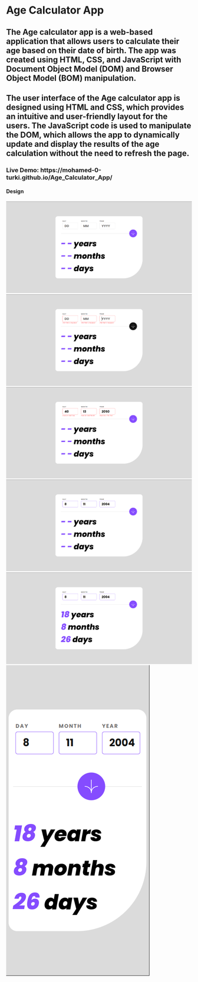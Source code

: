 <h1>Age Calculator App</h1>
<h2>The Age calculator app is a web-based application that allows users to calculate their age based on their date of birth. The app was created using HTML, CSS, and JavaScript with Document Object Model (DOM) and Browser Object Model (BOM) manipulation.</h2>

<h2>The user interface of the Age calculator app is designed using HTML and CSS, which provides an intuitive and user-friendly layout for the users. The JavaScript code is used to manipulate the DOM, which allows the app to dynamically update and display the results of the age calculation without the need to refresh the page.</h2>

<h3>Live Demo: https://mohamed-0-turki.github.io/Age_Calculator_App/</h3>

<h4>Design</h4>
<img src="./design/1.png"/>
<img src="./design/2.png"/>
<img src="./design/3.png"/>
<img src="./design/4.png"/>
<img src="./design/5.png"/>
<img src="./design/6.png"/>
